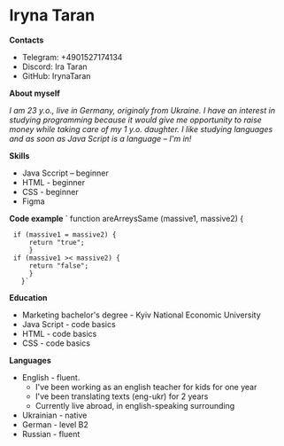 # Iryna Taran 
**Contacts**
* Telegram: +4901527174134
* Discord: Ira Taran
* GitHub: IrynaTaran

**About myself**

*I am 23 y.o., live in Germany, originaly from Ukraine. I have an interest in studying programming because it would give me opportunity to raise money while taking care of my 1 y.o. daughter. I like studying languages and as soon as Java Script is a language – I'm in!*

**Skills**
* Java Sccript – beginner
* HTML - beginner
* CSS - beginner
* Figma

**Code example**
` function areArreysSame (massive1, massive2) {

     if (massive1 = massive2) {
         return "true";
         }
     if (massive1 >< massive2) {
         return "false";
         }
       }`
 
 **Education**
 * Marketing bachelor's degree - Kyiv National Economic University
 * Java Script - code basics
 * HTML - code basics
 * CSS - code basics

**Languages**
* English - fluent. 
   + I've been working as an english teacher for kids for one year
   + I've been translating texts (eng-ukr) for 2 years
   + Currently live abroad, in english-speaking surrounding
* Ukrainian - native
* German - level B2
* Russian - fluent
